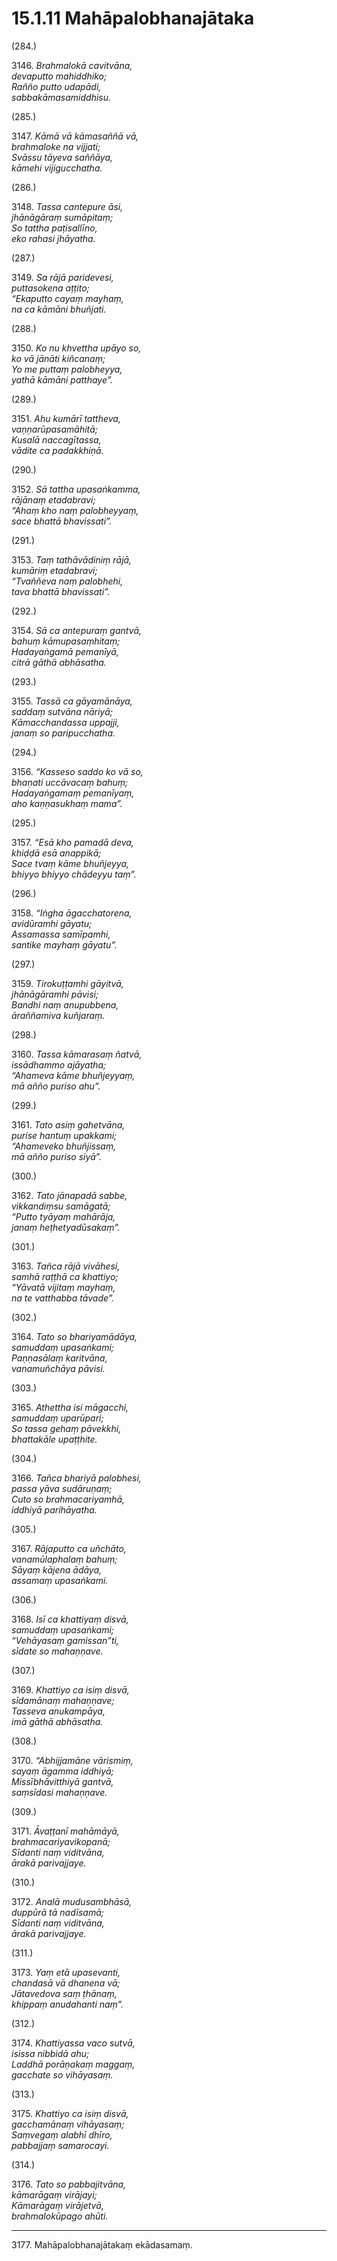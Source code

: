 

# 15.1.11 Mahāpalobhanajātaka




(284.)

3146\. _Brahmalokā cavitvāna,_  
_devaputto mahiddhiko;_  
_Rañño putto udapādi,_  
_sabbakāmasamiddhisu._  


(285.)

3147\. _Kāmā vā kāmasaññā vā,_  
_brahmaloke na vijjati;_  
_Svāssu tāyeva saññāya,_  
_kāmehi vijigucchatha._  


(286.)

3148\. _Tassa cantepure āsi,_  
_jhānāgāraṃ sumāpitaṃ;_  
_So tattha paṭisallīno,_  
_eko rahasi jhāyatha._  


(287.)

3149\. _Sa rājā paridevesi,_  
_puttasokena aṭṭito;_  
_“Ekaputto cayaṃ mayhaṃ,_  
_na ca kāmāni bhuñjati._  


(288.)

3150\. _Ko nu khvettha upāyo so,_  
_ko vā jānāti kiñcanaṃ;_  
_Yo me puttaṃ palobheyya,_  
_yathā kāmāni patthaye”._  


(289.)

3151\. _Ahu kumārī tattheva,_  
_vaṇṇarūpasamāhitā;_  
_Kusalā naccagītassa,_  
_vādite ca padakkhiṇā._  


(290.)

3152\. _Sā tattha upasaṅkamma,_  
_rājānaṃ etadabravi;_  
_“Ahaṃ kho naṃ palobheyyaṃ,_  
_sace bhattā bhavissati”._  


(291.)

3153\. _Taṃ tathāvādiniṃ rājā,_  
_kumāriṃ etadabravi;_  
_“Tvaññeva naṃ palobhehi,_  
_tava bhattā bhavissati”._  


(292.)

3154\. _Sā ca antepuraṃ gantvā,_  
_bahuṃ kāmupasaṃhitaṃ;_  
_Hadayaṅgamā pemanīyā,_  
_citrā gāthā abhāsatha._  


(293.)

3155\. _Tassā ca gāyamānāya,_  
_saddaṃ sutvāna nāriyā;_  
_Kāmacchandassa uppajji,_  
_janaṃ so paripucchatha._  


(294.)

3156\. _“Kasseso saddo ko vā so,_  
_bhaṇati uccāvacaṃ bahuṃ;_  
_Hadayaṅgamaṃ pemanīyaṃ,_  
_aho kaṇṇasukhaṃ mama”._  


(295.)

3157\. _“Esā kho pamadā deva,_  
_khiḍḍā esā anappikā;_  
_Sace tvaṃ kāme bhuñjeyya,_  
_bhiyyo bhiyyo chādeyyu taṃ”._  


(296.)

3158\. _“Iṅgha āgacchatorena,_  
_avidūramhi gāyatu;_  
_Assamassa samīpamhi,_  
_santike mayhaṃ gāyatu”._  


(297.)

3159\. _Tirokuṭṭamhi gāyitvā,_  
_jhānāgāramhi pāvisi;_  
_Bandhi naṃ anupubbena,_  
_āraññamiva kuñjaraṃ._  


(298.)

3160\. _Tassa kāmarasaṃ ñatvā,_  
_issādhammo ajāyatha;_  
_“Ahameva kāme bhuñjeyyaṃ,_  
_mā añño puriso ahu”._  


(299.)

3161\. _Tato asiṃ gahetvāna,_  
_purise hantuṃ upakkami;_  
_“Ahameveko bhuñjissaṃ,_  
_mā añño puriso siyā”._  


(300.)

3162\. _Tato jānapadā sabbe,_  
_vikkandiṃsu samāgatā;_  
_“Putto tyāyaṃ mahārāja,_  
_janaṃ heṭhetyadūsakaṃ”._  


(301.)

3163\. _Tañca rājā vivāhesi,_  
_samhā raṭṭhā ca khattiyo;_  
_“Yāvatā vijitaṃ mayhaṃ,_  
_na te vatthabba tāvade”._  


(302.)

3164\. _Tato so bhariyamādāya,_  
_samuddaṃ upasaṅkami;_  
_Paṇṇasālaṃ karitvāna,_  
_vanamuñchāya pāvisi._  


(303.)

3165\. _Athettha isi māgacchi,_  
_samuddaṃ uparūpari;_  
_So tassa gehaṃ pāvekkhi,_  
_bhattakāle upaṭṭhite._  


(304.)

3166\. _Tañca bhariyā palobhesi,_  
_passa yāva sudāruṇaṃ;_  
_Cuto so brahmacariyamhā,_  
_iddhiyā parihāyatha._  


(305.)

3167\. _Rājaputto ca uñchāto,_  
_vanamūlaphalaṃ bahuṃ;_  
_Sāyaṃ kājena ādāya,_  
_assamaṃ upasaṅkami._  


(306.)

3168\. _Isī ca khattiyaṃ disvā,_  
_samuddaṃ upasaṅkami;_  
_“Vehāyasaṃ gamissan”ti,_  
_sīdate so mahaṇṇave._  


(307.)

3169\. _Khattiyo ca isiṃ disvā,_  
_sīdamānaṃ mahaṇṇave;_  
_Tasseva anukampāya,_  
_imā gāthā abhāsatha._  


(308.)

3170\. _“Abhijjamāne vārismiṃ,_  
_sayaṃ āgamma iddhiyā;_  
_Missībhāvitthiyā gantvā,_  
_saṃsīdasi mahaṇṇave._  


(309.)

3171\. _Āvaṭṭanī mahāmāyā,_  
_brahmacariyavikopanā;_  
_Sīdanti naṃ viditvāna,_  
_ārakā parivajjaye._  


(310.)

3172\. _Analā mudusambhāsā,_  
_duppūrā tā nadīsamā;_  
_Sīdanti naṃ viditvāna,_  
_ārakā parivajjaye._  


(311.)

3173\. _Yaṃ etā upasevanti,_  
_chandasā vā dhanena vā;_  
_Jātavedova saṃ ṭhānaṃ,_  
_khippaṃ anudahanti naṃ”._  


(312.)

3174\. _Khattiyassa vaco sutvā,_  
_isissa nibbidā ahu;_  
_Laddhā porāṇakaṃ maggaṃ,_  
_gacchate so vihāyasaṃ._  


(313.)

3175\. _Khattiyo ca isiṃ disvā,_  
_gacchamānaṃ vihāyasaṃ;_  
_Saṃvegaṃ alabhī dhīro,_  
_pabbajjaṃ samarocayi._  


(314.)

3176\. _Tato so pabbajitvāna,_  
_kāmarāgaṃ virājayi;_  
_Kāmarāgaṃ virājetvā,_  
_brahmalokūpago ahūti._  


---

3177\. Mahāpalobhanajātakaṃ ekādasamaṃ.





